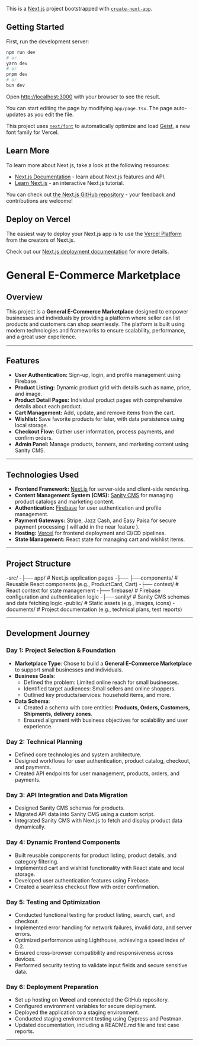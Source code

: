 This is a [Next.js](https://nextjs.org) project bootstrapped with [`create-next-app`](https://nextjs.org/docs/app/api-reference/cli/create-next-app).

## Getting Started

First, run the development server:

```bash
npm run dev
# or
yarn dev
# or
pnpm dev
# or
bun dev
```

Open [http://localhost:3000](http://localhost:3000) with your browser to see the result.

You can start editing the page by modifying `app/page.tsx`. The page auto-updates as you edit the file.

This project uses [`next/font`](https://nextjs.org/docs/app/building-your-application/optimizing/fonts) to automatically optimize and load [Geist](https://vercel.com/font), a new font family for Vercel.

## Learn More

To learn more about Next.js, take a look at the following resources:

- [Next.js Documentation](https://nextjs.org/docs) - learn about Next.js features and API.
- [Learn Next.js](https://nextjs.org/learn) - an interactive Next.js tutorial.

You can check out [the Next.js GitHub repository](https://github.com/vercel/next.js) - your feedback and contributions are welcome!

## Deploy on Vercel

The easiest way to deploy your Next.js app is to use the [Vercel Platform](https://vercel.com/new?utm_medium=default-template&filter=next.js&utm_source=create-next-app&utm_campaign=create-next-app-readme) from the creators of Next.js.

Check out our [Next.js deployment documentation](https://nextjs.org/docs/app/building-your-application/deploying) for more details.



# General E-Commerce Marketplace

## Overview
This project is a **General E-Commerce Marketplace** designed to empower businesses and individuals by providing a platform where seller can list products and customers can shop seamlessly. The platform is built using modern technologies and frameworks to ensure scalability, performance, and a great user experience.

---

## Features
- **User Authentication:** Sign-up, login, and profile management using Firebase.
- **Product Listing:** Dynamic product grid with details such as name, price, and image.
- **Product Detail Pages:** Individual product pages with comprehensive details about each product.
- **Cart Management:** Add, update, and remove items from the cart.
- **Wishlist:** Save favorite products for later, with data persistence using local storage.
- **Checkout Flow:** Gather user information, process payments, and confirm orders.
- **Admin Panel:** Manage products, banners, and marketing content using Sanity CMS.

---

## Technologies Used
- **Frontend Framework:** [Next.js](https://nextjs.org/) for server-side and client-side rendering.
- **Content Management System (CMS):** [Sanity CMS](https://www.sanity.io/) for managing product catalogs and marketing content.
- **Authentication:** [Firebase](https://firebase.google.com/) for user authentication and profile management.
- **Payment Gateways:** Stripe, Jazz Cash, and Easy Paisa for secure payment processing ( will add in the near feature ).
- **Hosting:** [Vercel](https://vercel.com/) for frontend deployment and CI/CD pipelines.
- **State Management:** React state for managing cart and wishlist items.

---

## Project Structure

-src/
-├── app/ # Next.js application pages
-├── ├──components/ # Reusable React components (e.g., ProductCard, Cart)
-├── context/ # React context for state management
-├── firebase/ # Firebase configuration and authentication logic
-├── sanity/ # Sanity CMS schemas and data fetching logic
-public/ # Static assets (e.g., images, icons)
-documents/ # Project documentation (e.g., technical plans, test reports)


---

## Development Journey

### Day 1: Project Selection & Foundation
- **Marketplace Type**: Chose to build a **General E-Commerce Marketplace** to support small businesses and individuals.  
- **Business Goals**:  
  - Defined the problem: Limited online reach for small businesses.  
  - Identified target audiences: Small sellers and online shoppers.  
  - Outlined key products/services: household items, and more.  
- **Data Schema**:  
  - Created a schema with core entities: **Products, Orders, Customers, Shipments, delivery zones**.  
  - Ensured alignment with business objectives for scalability and user experience.  

### Day 2: Technical Planning
- Defined core technologies and system architecture.
- Designed workflows for user authentication, product catalog, checkout, and payments.
- Created API endpoints for user management, products, orders, and payments.

### Day 3: API Integration and Data Migration
- Designed Sanity CMS schemas for products.
- Migrated API data into Sanity CMS using a custom script.
- Integrated Sanity CMS with Next.js to fetch and display product data dynamically.

### Day 4: Dynamic Frontend Components
- Built reusable components for product listing, product details, and category filtering.
- Implemented cart and wishlist functionality with React state and local storage.
- Developed user authentication features using Firebase.
- Created a seamless checkout flow with order confirmation.

### Day 5: Testing and Optimization
- Conducted functional testing for product listing, search, cart, and checkout.
- Implemented error handling for network failures, invalid data, and server errors.
- Optimized performance using Lighthouse, achieving a speed index of 0.2.
- Ensured cross-browser compatibility and responsiveness across devices.
- Performed security testing to validate input fields and secure sensitive data.

### Day 6: Deployment Preparation
- Set up hosting on **Vercel** and connected the GitHub repository.
- Configured environment variables for secure deployment.
- Deployed the application to a staging environment.
- Conducted staging environment testing using Cypress and Postman.
- Updated documentation, including a README.md file and test case reports.

---

